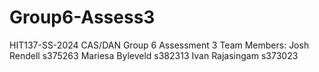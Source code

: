 # Group6-Assess3
HIT137-SS-2024 CAS/DAN Group 6 Assessment 3
Team Members: Josh Rendell s375263
              Mariesa Byleveld s382313
              Ivan Rajasingam s373023
